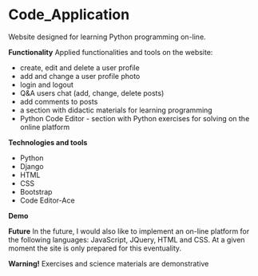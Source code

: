 # Code_Application 
Website designed for learning Python programming on-line.

<b>Functionality</b>
Applied functionalities and tools on the website: 
- create, edit and delete a user profile 
- add and change a user profile photo
- login and logout
- Q&A users chat (add, change, delete posts)
- add comments to posts
- a section with didactic materials for learning programming
- Python Code Editor - section with Python exercises for solving on the online platform

<b>Technologies and tools</b>
- Python
- Django
- HTML
- CSS
- Bootstrap
- Code Editor-Ace

<b>Demo</b>


<b>Future</b>
In the future, I would also like to implement an on-line platform for the following languages: JavaScript, JQuery, HTML and CSS. At a given moment the site is only prepared for this eventuality.

<b>Warning!</b>
Exercises and science materials are demonstrative

